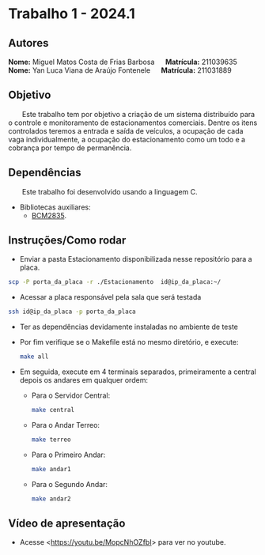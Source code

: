 

# **Trabalho 1 - 2024.1**

## **Autores**
**Nome:** Miguel Matos Costa de Frias Barbosa &emsp; **Matrícula:** 211039635 <br>
**Nome:** Yan Luca Viana de Araújo Fontenele  &emsp; **Matrícula:**  211031889


## **Objetivo**
&emsp;&emsp;Este trabalho tem por objetivo a criação de um sistema distribuído para o controle e monitoramento de estacionamentos comerciais. Dentre os itens controlados teremos a entrada e saída de veículos, a ocupação de cada vaga individualmente, a ocupação do estacionamento como um todo e a cobrança por tempo de permanência.

## **Dependências**
&emsp;&emsp;Este trabalho foi desenvolvido usando a linguagem C.
- Bibliotecas auxiliares:
    - [BCM2835](http://www.airspayce.com/mikem/bcm2835/).

## **Instruções/Como rodar**
- Enviar a pasta Estacionamento disponibilizada nesse repositório para a placa.
```bash
scp -P porta_da_placa -r ./Estacionamento  id@ip_da_placa:~/
```
- Acessar a placa responsável pela sala que será testada
```bash
ssh id@ip_da_placa -p porta_da_placa
```
- Ter as dependências devidamente instaladas no ambiente de teste
- Por fim verifique se o Makefile está no mesmo diretório, e execute:
    ```bash
    make all
    ```
- Em seguida, execute em 4 terminais separados, primeiramente a central depois os andares em qualquer ordem:<br>

  - Para o Servidor Central:
    ```bash
    make central
    ```

   - Para o Andar Terreo:
        ```bash
        make terreo
        ```
    - Para o Primeiro Andar:
        ```bash
        make andar1
        ```
    - Para o Segundo Andar:
        ```bash
        make andar2
        ```
## Vídeo de apresentação
-  Acesse <<https://youtu.be/MopcNhOZfbI>> para ver no youtube.
